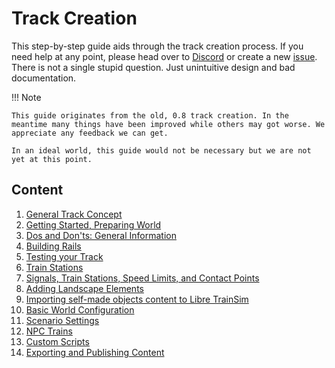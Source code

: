 # Track Creation

This step-by-step guide aids through the track creation process. If you need help at any point, please head over to [Discord](https://discord.gg/AQdAtZZ) or create a new [issue](https://github.com/Libre-TrainSim/lts-docs/issues/new). There is not a single stupid question. Just unintuitive design and bad documentation.

!!! Note

	This guide originates from the old, 0.8 track creation. In the meantime many things have been improved while others may got worse. We appreciate any feedback we can get.
	
	In an ideal world, this guide would not be necessary but we are not yet at this point. 

## Content
1. [General Track Concept](general-track-concept.md)
2. [Getting Started, Preparing World](https://github.com/Libre-TrainSim/Libre-TrainSim/wiki/Getting-Started,-Preparing-your-World)
3. [Dos and Don'ts: General Information](https://github.com/Libre-TrainSim/Libre-TrainSim/wiki/Dos-and-Don'ts:-General-Information)
4. [Building Rails](https://github.com/Libre-TrainSim/Libre-TrainSim/wiki/Building-Rails)
5. [Testing your Track](https://github.com/Libre-TrainSim/Libre-TrainSim/wiki/Testing-your-Track)
6. [Train Stations](https://github.com/Libre-TrainSim/Libre-TrainSim/wiki/Train-Stations)
7. [Signals, Train Stations, Speed Limits, and Contact Points](https://github.com/Libre-TrainSim/Libre-TrainSim/wiki/Signals,-Train-Stations,-Speed-Limits,-and-Contact-Points)
8. [Adding Landscape Elements](https://github.com/Libre-TrainSim/Libre-TrainSim/wiki/Adding-Landscape-Elements)
9. [Importing self-made objects content to Libre TrainSim](https://github.com/Libre-TrainSim/Libre-TrainSim/wiki/Importing-selfmade-objects-content-to-Libre-TrainSim)
10. [Basic World Configuration](https://github.com/Libre-TrainSim/Libre-TrainSim/wiki/Basic-World-Configuration)
11. [Scenario Settings](https://github.com/Libre-TrainSim/Libre-TrainSim/wiki/Scenario-Settings)
12. [NPC Trains](https://github.com/Libre-TrainSim/Libre-TrainSim/wiki/NPC-trains)
13. [Custom Scripts](https://github.com/Libre-TrainSim/Libre-TrainSim/wiki/Custom-Scripts)
14. [Exporting and Publishing Content](https://github.com/Libre-TrainSim/Libre-TrainSim/wiki/Exporting-and-Publishing-Content)
